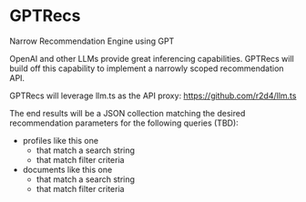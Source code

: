 # GPTRecs
Narrow Recommendation Engine using GPT

OpenAI and other LLMs provide great inferencing capabilities. GPTRecs will build off this capability to implement a narrowly scoped recommendation API.

GPTRecs will leverage llm.ts as the API proxy: https://github.com/r2d4/llm.ts

The end results will be a JSON collection matching the desired recommendation parameters for the following queries (TBD):

- profiles like this one
  - that match a search string
  - that match filter criteria
- documents like this one
  - that match a search string
  - that match filter criteria


